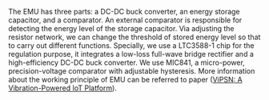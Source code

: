 The EMU has three parts: a DC-DC buck converter, an energy storage capacitor, and a comparator. 
An external comparator is responsible for detecting the energy level of the storage capacitor.
Via adjusting the resistor network, we can change the threshold of stored energy level so that to carry out different functions.
Specially, we use a LTC3588-1 chip for the regulation purpose, it integrates a low-loss full-wave bridge rectifier and a high-efficiency DC-DC buck converter.
We use MIC841, a micro-power, precision-voltage comparator with adjustable hysteresis. 
More information about the working principle of EMU can be referred to paper ([ViPSN: A Vibration-Powered IoT Platform](../README.md/#divtop)).
